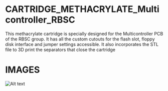 # CARTRIDGE_METHACRYLATE_Multicontroller_RBSC

This methacrylate cartridge is specially designed for the Multicontroller PCB of the RBSC group. It has all the custom cutouts for the flash slot, floppy disk interface and jumper settings accessible. It also incorporates the STL file to 3D print the separators that close the cartridge

# IMAGES

![Alt text](https://github.com/capsule5000/CARTRIDGE_METHACRYLATE_Multicontroller_RBSC/blob/main/Images/front_multicontroller.png)
